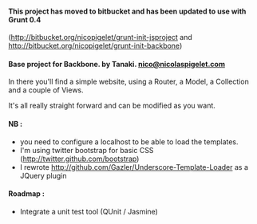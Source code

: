 #### This project has moved to bitbucket and has been updated to use with Grunt 0.4

(http://bitbucket.org/nicopigelet/grunt-init-jsproject and http://bitbucket.org/nicopigelet/grunt-init-backbone)



#### Base project for Backbone. by Tanaki. <nico@nicolaspigelet.com>

In there you'll find a simple website, using a Router, a Model, a Collection and a couple of Views.

It's all really straight forward and can be modified as you want.

#### NB : 
* you need to configure a localhost to be able to load the templates.
* I'm using twitter bootstrap for basic CSS (http://twitter.github.com/bootstrap)
* I rewrote http://github.com/Gazler/Underscore-Template-Loader as a JQuery plugin

#### Roadmap :
* Integrate a unit test tool (QUnit / Jasmine)